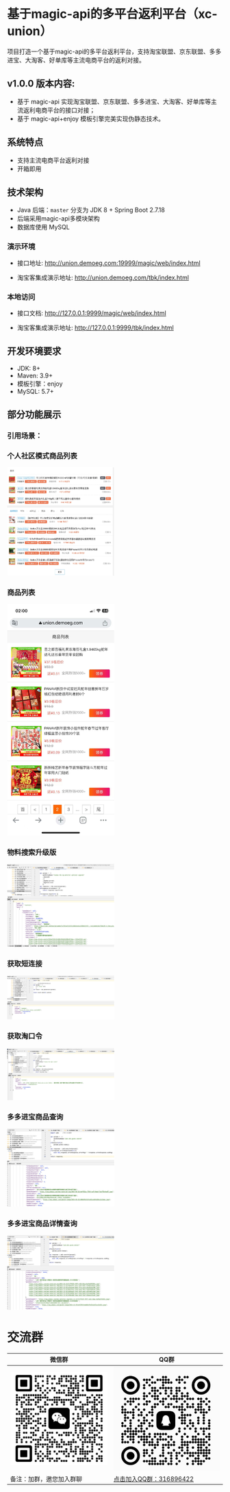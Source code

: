 # 基于magic-api的多平台返利平台（xc-union）

项目打造一个基于magic-api的多平台返利平台，支持淘宝联盟、京东联盟、多多进宝、大淘客、好单库等主流电商平台的返利对接。

## v1.0.0 版本内容:
- 基于 magic-api 实现淘宝联盟、京东联盟、多多进宝、大淘客、好单库等主流返利电商平台的接口对接；
- 基于 magic-api+enjoy 模板引擎完美实现伪静态技术。

## 系统特点

* 支持主流电商平台返利对接
* 开箱即用

## 技术架构

* Java 后端：`master` 分支为 JDK 8 + Spring Boot 2.7.18
* 后端采用magic-api多模块架构
* 数据库使用 MySQL

### 演示环境
- 接口地址: http://union.demoeg.com:19999/magic/web/index.html

- 淘宝客集成演示地址: http://union.demoeg.com/tbk/index.html

### 本地访问
- 接口文档: http://127.0.0.1:9999/magic/web/index.html

- 淘宝客集成演示地址: http://127.0.0.1:9999/tbk/index.html

## 开发环境要求

- JDK: 8+
- Maven: 3.9+
- 模板引擎：enjoy
- MySQL: 5.7+

## 部分功能展示

### 引用场景：

### 个人社区模式商品列表
<img src="doc/images/tbk/Snipaste_2025-01-17_08-43-30.jpg" alt="商品列表" width="250">

### 商品列表
<img src="doc/images/tbk/WechatIMG261.jpg" alt="商品列表" width="250">

### 物料搜索升级版
<img src="doc/images/tbk/Snipaste_2024-12-29_13-40-57.jpg" alt="物料搜索升级版" width="250">

### 获取短连接
<img src="doc/images/tbk/Snipaste_2024-12-29_13-42-59.jpg" alt="获取短连接" width="250">

### 获取淘口令
<img src="doc/images/tbk/Snipaste_2024-12-29_13-45-32.jpg" alt="获取淘口令" width="250">

### 多多进宝商品查询
<img src="doc/images/pdd/Snipaste_2025-01-01_21-14-52.jpg" alt="多多进宝商品查询" width="250">

### 多多进宝商品详情查询
<img src="doc/images/pdd/Snipaste_2025-01-01_21-15-45.jpg" alt="多多进宝商品详情查询" width="250">


# 交流群

| 微信群                                                     | QQ群                                                                                                                                 |
|---------------------------------------------------------|-------------------------------------------------------------------------------------------------------------------------------------|
| <img src="doc/images/wx/WechatIMG257.jpg" alt="作者微信"  width="350"> | <img src="doc/images/qq/WechatIMG258.jpg" alt="QQ群" width="350">                                                                               |
| 备注：加群，邀您加入群聊                                            | <a href="https://qm.qq.com/q/9QFlA0wB4" target="_blank">点击加入QQ群：316896422</a> |

